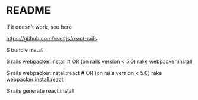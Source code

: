 # README

If it doesn't work, see here

https://github.com/reactjs/react-rails

$ bundle install

$ rails webpacker:install       # OR (on rails version < 5.0) rake webpacker:install

$ rails webpacker:install:react # OR (on rails version < 5.0) rake webpacker:install:react

$ rails generate react:install